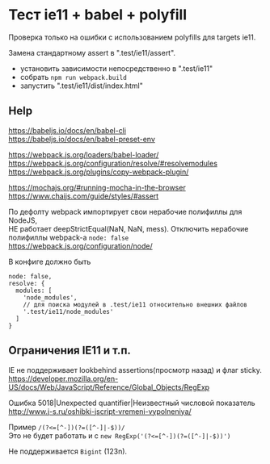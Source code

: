 
# Тест ie11 + babel + polyfill

Проверка только на ошибки с использованием polyfills для targets ie11.

Замена стандартному assert в ".test/ie11/assert".

* установить зависимости непосредственно в ".test/ie11"
* собрать `npm run webpack.build`
* запустить ".test/ie11/dist/index.html"


## Help

https://babeljs.io/docs/en/babel-cli   
https://babeljs.io/docs/en/babel-preset-env   

https://webpack.js.org/loaders/babel-loader/   
https://webpack.js.org/configuration/resolve/#resolvemodules   
https://webpack.js.org/plugins/copy-webpack-plugin/   

https://mochajs.org/#running-mocha-in-the-browser
https://www.chaijs.com/guide/styles/#assert

По дефолту webpack импортирует свои нерабочие полифиллы для NodeJS,   
НЕ работает deepStrictEqual(NaN, NaN, mess).
Отключить нерабочие полифиллы webpack-а `node: false`
https://webpack.js.org/configuration/node/

В конфиге должно быть
    
    node: false,
    resolve: {
      modules: [
        'node_modules', 
        // для поиска модулей в .test/ie11 относительно внешних файлов
        '.test/ie11/node_modules'
      ]
    }


## Ограничения IE11 и т.п.

IE не поддерживает lookbehind assertions(просмотр назад) и флаг sticky.  
https://developer.mozilla.org/en-US/docs/Web/JavaScript/Reference/Global_Objects/RegExp

Ошибка 5018|Unexpected quantifier|Неизвестный числовой показатель
http://www.j-s.ru/oshibki-jscript-vremeni-vypolneniya/

Пример `/(?<=[^-])(?=([^-]|-$))/`   
Это не будет работать и с `new RegExp('(?<=[^-])(?=([^-]|-$))')`   


Не поддерживается `Bigint` (123n).
